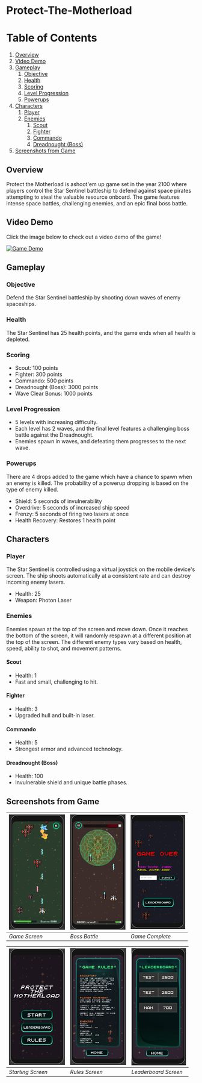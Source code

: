 # Protect-The-Motherload

# Table of Contents

1. [Overview](#overview)
2. [Video Demo](#video-demo)
3. [Gameplay](#gameplay)
   1. [Objective](#objective)
   2. [Health](#health)
   3. [Scoring](#scoring)
   4. [Level Progression](#level-progression)
   5. [Powerups](#powerups)
4. [Characters](#characters)
   1. [Player](#player)
   2. [Enemies](#enemies)
      1. [Scout](#scout)
      2. [Fighter](#fighter)
      3. [Commando](#commando)
      4. [Dreadnought (Boss)](#dreadnought-boss)
5. [Screenshots from Game](#screenshots-from-game)

## Overview
Protect the Motherload is ashoot'em up game set in the year 2100 where players control the Star Sentinel battleship to defend against space pirates attempting to steal the valuable resource onboard. The game features intense space battles, challenging enemies, and an epic final boss battle.

## Video Demo
Click the image below to check out a video demo of the game!

[![Game Demo](https://img.youtube.com/vi/np2RdrUV0KU/0.jpg)](https://youtu.be/np2RdrUV0KU)


## Gameplay

### Objective
Defend the Star Sentinel battleship by shooting down waves of enemy spaceships.

### Health
The Star Sentinel has 25 health points, and the game ends when all health is depleted.

### Scoring
* Scout: 100 points
* Fighter: 300 points
* Commando: 500 points
* Dreadnought (Boss): 3000 points
* Wave Clear Bonus: 1000 points

### Level Progression
* 5 levels with increasing difficulty.
* Each level has 2 waves, and the final level features a challenging boss battle against the Dreadnought.
* Enemies spawn in waves, and defeating them progresses to the next wave.

### Powerups
There are 4 drops added to the game which have a chance to spawn when an enemy is killed. The probability of a powerup dropping is based on the type of enemy killed.
* Shield: 5 seconds of invulnerability
* Overdrive: 5 seconds of increased ship speed
* Frenzy: 5 seconds of firing two lasers at once
* Health Recovery: Restores 1 health point

## Characters
### Player
The Star Sentinel is controlled using a virtual joystick on the mobile device's screen. The ship shoots automatically at a consistent rate and can destroy incoming enemy lasers. 
* Health: 25
* Weapon: Photon Laser

### Enemies
Enemies spawn at the top of the screen and move down. Once it reaches the bottom of the screen, it will randomly respawn at a different position at the top of the screen. The different enemy types vary based on health, speed, ability to shot, and movement patterns. 
#### Scout
* Health: 1
* Fast and small, challenging to hit.
#### Fighter
* Health: 3
* Upgraded hull and built-in laser.
#### Commando
* Health: 5
* Strongest armor and advanced technology.
#### Dreadnought (Boss)
* Health: 100
* Invulnerable shield and unique battle phases.

## Screenshots from Game

| ![Game Screen](imgs/game-screen.png)          | ![Boss Battle](imgs/boss-battle.png)            | ![Game Complete](imgs/game-complete.png)            |
|----------------------------------------------|----------------------------------------------|--------------------------------------------------|
| *Game Screen*                                | *Boss Battle*                                | *Game Complete*                                  |

| ![Starting Screen](imgs/starting-screen.png) | ![Rules Screen](imgs/rules-screen.png)       | ![Leaderboard Screen](imgs/leaderboards-screen.png) |
|----------------------------------------------|----------------------------------------------|------------------------------------------------------|
| *Starting Screen*                            | *Rules Screen*                              | *Leaderboard Screen*                               |


